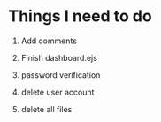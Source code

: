 # Things I need to do

1. Add comments

2. Finish dashboard.ejs

3. password verification

4. delete user account

5. delete all files